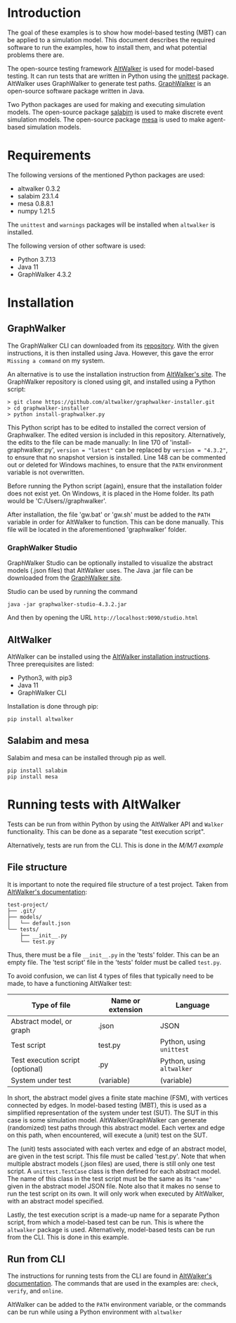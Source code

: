 # Introduction
The goal of these examples is to show how model-based testing (MBT) can be applied to a simulation model. This document describes the required software to run the examples, how to install them, and what potential problems there are.

The open-source testing framework [AltWalker](https://altom.gitlab.io/altwalker/altwalker/) is used for model-based testing. It can run tests that are written in Python using the [unittest](https://docs.python.org/3/library/unittest.html) package. AltWalker uses GraphWalker to generate test paths. [GraphWalker](http://graphwalker.github.io/) is an open-source software package written in Java.

Two Python packages are used for making and executing simulation models. The open-source package [salabim](https://www.salabim.org/) is used to make discrete event simulation models. The open-source package [mesa](https://github.com/projectmesa/mesa) is used to make agent-based simulation models.

# Requirements
The following versions of the mentioned Python packages are used:
- altwalker 0.3.2
- salabim 23.1.4
- mesa 0.8.8.1
- numpy 1.21.5

The `unittest` and `warnings` packages will be installed when `altwalker` is installed.

The following version of other software is used:
- Python 3.7.13
- Java 11
- GraphWalker 4.3.2

# Installation
## GraphWalker
The GraphWalker CLI can downloaded from its [repository](https://graphwalker.github.io/). With the given instructions, it is then installed using Java. However, this gave the error `Missing a command` on my system.

An alternative is to use the installation instruction from [AltWalker's site](https://altwalker.github.io/altwalker/installation.html#graphwalker). The GraphWalker repository is cloned using git, and installed using a Python script:

```
> git clone https://github.com/altwalker/graphwalker-installer.git
> cd graphwalker-installer
> python install-graphwalker.py
```

This Python script has to be edited to installed the correct version of Graphwalker. The edited version is included in this repository. Alternatively, the edits to the file can be made manually: In line 170 of 'install-graphwalker.py', `version = "latest"` can be replaced by `version = "4.3.2"`, to ensure that no snapshot version is installed. Line 148 can be commented out or deleted for Windows machines, to ensure that the `PATH` environment variable is not overwritten. 

Before running the Python script (again), ensure that the installation folder does not exist yet. On Windows, it is placed in the Home folder. Its path would be 'C:/Users/<user>/graphwalker'. 

After installation, the file 'gw.bat' or 'gw.sh' must be added to the `PATH` variable in order for AltWalker to function. This can be done manually. This file will be located in the aforementioned 'graphwalker' folder.

### GraphWalker Studio
GraphWalker Studio can be optionally installed to visualize the abstract models (.json files) that AltWalker uses. The Java .jar file can be downloaded from the [GraphWalker site](https://graphwalker.github.io/).

Studio can be used by running the command
```
java -jar graphwalker-studio-4.3.2.jar
```
And then by opening the URL `http://localhost:9090/studio.html`

## AltWalker
AltWalker can be installed using the [AltWalker installation instructions](<`version = "4.3.2"`>). Three prerequisites are listed:
- Python3, with pip3
- Java 11
- GraphWalker CLI

Installation is done through pip:
```
pip install altwalker
```

## Salabim and mesa
Salabim and mesa can be installed through pip as well.
```
pip install salabim
pip install mesa
```


# Running tests with AltWalker
Tests can be run from within Python by using the AltWalker API and `Walker` functionality. This can be done as a separate "test execution script".

Alternatively, tests are run from the CLI. This is done in the *M/M/1 example*

## File structure
It is important to note the required file structure of a test project. Taken from  [AltWalker's documentation](https://altom.gitlab.io/altwalker/altwalker/cli.html):
```
test-project/
├── .git/
├── models/
│   └── default.json
└── tests/
    ├── __init__.py
    └── test.py
```

Thus, there must be a file `__init__.py` in the 'tests' folder. This can be an empty file. The 'test script' file in the 'tests' folder must be called `test.py`. 

To avoid confusion, we can list 4 types of files that typically need to be made, to have a functioning AltWalker test:

| Type of file                             | Name or extension| Language                  |
| -------------------------------- | ---------------- | ------------------------- |
| Abstract model, or graph         | .json            | JSON                      |
| Test script                      | test.py          | Python, using `unittest`  |
| Test execution script (optional) | .py              | Python, using `altwalker` |
| System under test                | (variable)       | (variable)                          |

In short, the abstract model gives a finite state machine (FSM), with vertices connected by edges. In model-based testing (MBT), this is used as a simplified representation of the system under test (SUT). The SUT in this case is some simulation model.
AltWalker/GraphWalker can generate (randomized) test paths through this abstract model. Each vertex and edge on this path, when encountered, will execute a (unit) test on the SUT. 

The (unit) tests associated with each vertex and edge of an abstract model, are given in the test script. This file must be called 'test.py'. 
Note that when multiple abstract models (.json files) are used, there is still only one test script. A `unittest.TestCase` class is then defined for each abstract model. The name of this class in the test script must be the same as its `"name"` given in the abstract model JSON file.
Note also that it makes no sense to run the test script on its own. It will only work when executed by AltWalker, with an abstract model specified.

Lastly, the test execution script is a made-up name for a separate Python script, from which a model-based test can be run. This is where the `altwalker` package is used.
Alternatively, model-based tests can be run from the CLI. This is done in this example.

## Run from CLI
The instructions for running tests from the CLI are found in [AltWalker's documentation](https://altom.gitlab.io/altwalker/altwalker/cli.html). 
The commands that are used in the examples are: `check`, `verify`, and `online`.

AltWalker can be added to the `PATH` environment variable, or the commands can be run while using a Python environment with `altwalker`



